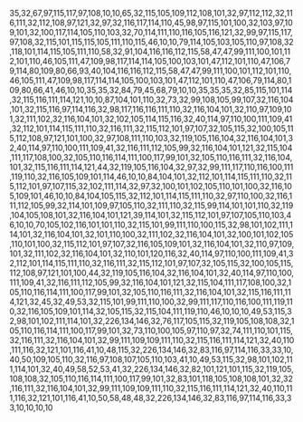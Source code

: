 35,32,67,97,115,117,97,108,10,10,65,32,115,105,109,112,108,101,32,97,112,112,32,116,111,32,112,108,97,121,32,97,32,116,117,114,110,45,98,97,115,101,100,32,103,97,109,101,32,100,117,114,105,110,103,32,70,114,111,110,116,105,116,121,32,99,97,115,117,97,108,32,115,101,115,115,105,111,110,115,46,10,10,79,114,105,103,105,110,97,108,32,118,101,114,115,105,111,110,58,32,91,104,116,116,112,115,58,47,47,99,111,100,101,112,101,110,46,105,111,47,109,98,117,114,114,105,100,103,101,47,112,101,110,47,106,79,114,80,109,80,66,93,40,104,116,116,112,115,58,47,47,99,111,100,101,112,101,110,46,105,111,47,109,98,117,114,114,105,100,103,101,47,112,101,110,47,106,79,114,80,109,80,66,41,46,10,10,35,35,32,84,79,45,68,79,10,10,35,35,35,32,85,115,101,114,32,115,116,111,114,121,10,10,87,104,101,110,32,73,32,99,108,105,99,107,32,116,104,101,32,115,116,97,114,116,32,98,117,116,116,111,110,32,116,104,101,32,110,97,109,101,32,111,102,32,116,104,101,32,102,105,114,115,116,32,40,114,97,110,100,111,109,41,32,112,101,114,115,111,110,32,116,111,32,115,112,101,97,107,32,105,115,32,100,105,115,112,108,97,121,101,100,32,97,108,111,110,103,32,119,105,116,104,32,116,104,101,32,40,114,97,110,100,111,109,41,32,116,111,112,105,99,32,116,104,101,121,32,115,104,111,117,108,100,32,105,110,116,114,111,100,117,99,101,32,105,110,116,111,32,116,104,101,32,115,116,111,114,121,44,32,119,105,116,104,32,97,32,99,111,117,110,116,100,111,119,110,32,116,105,109,101,114,46,10,10,84,104,101,32,112,101,114,115,111,110,32,115,112,101,97,107,115,32,102,111,114,32,97,32,100,101,102,105,110,101,100,32,116,105,109,101,46,10,10,84,104,105,115,32,112,101,114,115,111,110,32,97,110,100,32,116,111,112,105,99,32,114,101,109,97,105,110,32,111,110,32,115,99,114,101,101,110,32,119,104,105,108,101,32,116,104,101,121,39,114,101,32,115,112,101,97,107,105,110,103,46,10,10,70,105,102,116,101,101,110,32,115,101,99,111,110,100,115,32,98,101,102,111,114,101,32,116,104,101,32,101,110,100,32,111,102,32,116,104,101,32,100,101,102,105,110,101,100,32,115,112,101,97,107,32,116,105,109,101,32,116,104,101,32,110,97,109,101,32,111,102,32,116,104,101,32,110,101,120,116,32,40,114,97,110,100,111,109,41,32,112,101,114,115,111,110,32,116,111,32,115,112,101,97,107,32,105,115,32,100,105,115,112,108,97,121,101,100,44,32,119,105,116,104,32,116,104,101,32,40,114,97,110,100,111,109,41,32,116,111,112,105,99,32,116,104,101,121,32,115,104,111,117,108,100,32,105,110,116,114,111,100,117,99,101,32,105,110,116,111,32,116,104,101,32,115,116,111,114,121,32,45,32,49,53,32,115,101,99,111,110,100,32,99,111,117,110,116,100,111,119,110,32,116,105,109,101,114,32,105,115,32,115,104,111,119,110,46,10,10,10,49,53,115,32,98,101,102,111,114,101,32,226,134,146,32,76,117,105,115,32,119,105,108,108,32,105,110,116,114,111,100,117,99,101,32,73,110,100,105,97,110,97,32,74,111,110,101,115,32,116,111,32,116,104,101,32,99,111,109,109,111,110,32,115,116,111,114,121,32,40,110,111,116,32,121,101,116,41,10,48,115,32,226,134,146,32,83,116,97,114,116,33,33,10,40,50,109,105,110,32,116,97,108,107,105,110,103,41,10,49,53,115,32,98,101,102,111,114,101,32,40,49,58,52,53,41,32,226,134,146,32,82,101,121,101,115,32,119,105,108,108,32,105,110,116,114,111,100,117,99,101,32,83,101,118,105,108,108,101,32,32,116,111,32,116,104,101,32,99,111,109,109,111,110,32,115,116,111,114,121,32,40,110,111,116,32,121,101,116,41,10,50,58,48,48,32,226,134,146,32,83,116,97,114,116,33,33,10,10,10,10